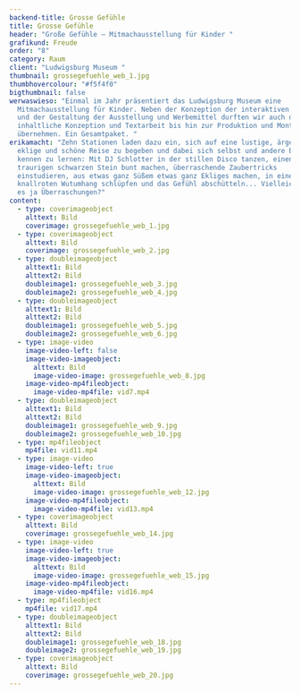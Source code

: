 ```yaml
---
backend-title: Grosse Gefühle
title: Grosse Gefühle
header: "Große Gefühle – Mitmachausstellung für Kinder "
grafikund: Freude
order: "8"
category: Raum
client: "Ludwigsburg Museum "
thumbnail: grossegefuehle_web_1.jpg
thumbhovercolour: "#f5f4f0"
bigthumbnail: false
werwaswieso: "Einmal im Jahr präsentiert das Ludwigsburg Museum eine
  Mitmachausstellung für Kinder. Neben der Konzeption der interaktiven Stationen
  und der Gestaltung der Ausstellung und Werbemittel durften wir auch die
  inhaltliche Konzeption und Textarbeit bis hin zur Produktion und Montage
  übernehmen. Ein Gesamtpaket. "
erikamacht: "Zehn Stationen laden dazu ein, sich auf eine lustige, ärgerliche,
  eklige und schöne Reise zu begeben und dabei sich selbst und andere besser
  kennen zu lernen: Mit DJ Schlotter in der stillen Disco tanzen, einen
  traurigen schwarzen Stein bunt machen, überraschende Zaubertricks
  einstudieren, aus etwas ganz Süßem etwas ganz Ekliges machen, in einen
  knallroten Wutumhang schlüpfen und das Gefühl abschütteln... Vielleicht gibt
  es ja Überraschungen?"
content:
  - type: coverimageobject
    alttext: Bild
    coverimage: grossegefuehle_web_1.jpg
  - type: coverimageobject
    alttext: Bild
    coverimage: grossegefuehle_web_2.jpg
  - type: doubleimageobject
    alttext1: Bild
    alttext2: Bild
    doubleimage1: grossegefuehle_web_3.jpg
    doubleimage2: grossegefuehle_web_4.jpg
  - type: doubleimageobject
    alttext1: Bild
    alttext2: Bild
    doubleimage1: grossegefuehle_web_5.jpg
    doubleimage2: grossegefuehle_web_6.jpg
  - type: image-video
    image-video-left: false
    image-video-imageobject:
      alttext: Bild
      image-video-image: grossegefuehle_web_8.jpg
    image-video-mp4fileobject:
      image-video-mp4file: vid7.mp4
  - type: doubleimageobject
    alttext1: Bild
    alttext2: Bild
    doubleimage1: grossegefuehle_web_9.jpg
    doubleimage2: grossegefuehle_web_10.jpg
  - type: mp4fileobject
    mp4file: vid11.mp4
  - type: image-video
    image-video-left: true
    image-video-imageobject:
      alttext: Bild
      image-video-image: grossegefuehle_web_12.jpg
    image-video-mp4fileobject:
      image-video-mp4file: vid13.mp4
  - type: coverimageobject
    alttext: Bild
    coverimage: grossegefuehle_web_14.jpg
  - type: image-video
    image-video-left: true
    image-video-imageobject:
      alttext: Bild
      image-video-image: grossegefuehle_web_15.jpg
    image-video-mp4fileobject:
      image-video-mp4file: vid16.mp4
  - type: mp4fileobject
    mp4file: vid17.mp4
  - type: doubleimageobject
    alttext1: Bild
    alttext2: Bild
    doubleimage1: grossegefuehle_web_18.jpg
    doubleimage2: grossegefuehle_web_19.jpg
  - type: coverimageobject
    alttext: Bild
    coverimage: grossegefuehle_web_20.jpg
---
```

